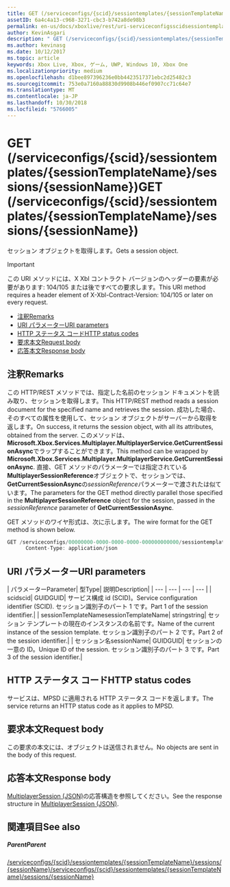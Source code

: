 ```yaml
---
title: GET (/serviceconfigs/{scid}/sessiontemplates/{sessionTemplateName}/sessions/{sessionName})
assetID: 6a4c4a13-c968-3271-cbc3-b742a8de98b3
permalink: en-us/docs/xboxlive/rest/uri-serviceconfigsscidsessiontemplatessessiontemplatenamesessionssessionnameget.html
author: KevinAsgari
description: " GET (/serviceconfigs/{scid}/sessiontemplates/{sessionTemplateName}/sessions/{sessionName})"
ms.author: kevinasg
ms.date: 10/12/2017
ms.topic: article
keywords: Xbox Live, Xbox, ゲーム, UWP, Windows 10, Xbox One
ms.localizationpriority: medium
ms.openlocfilehash: d1bee897396236e0bb4423517371ebc2d25482c3
ms.sourcegitcommit: 753e0a7160a88830d9908b446ef0907cc71c64e7
ms.translationtype: MT
ms.contentlocale: ja-JP
ms.lasthandoff: 10/30/2018
ms.locfileid: "5766005"
---
```

# <a name="get-serviceconfigsscidsessiontemplatessessiontemplatenamesessionssessionname"></a><span data-ttu-id="18438-104">GET (/serviceconfigs/{scid}/sessiontemplates/{sessionTemplateName}/sessions/{sessionName})</span><span class="sxs-lookup"><span data-stu-id="18438-104">GET (/serviceconfigs/{scid}/sessiontemplates/{sessionTemplateName}/sessions/{sessionName})</span></span>
<span data-ttu-id="18438-105">セッション オブジェクトを取得します。</span><span class="sxs-lookup"><span data-stu-id="18438-105">Gets a session object.</span></span>

> [!IMPORTANT]
> <span data-ttu-id="18438-106">この URI メソッドには、X Xbl コントラクト バージョンのヘッダーの要素が必要があります: 104/105 または後ですべての要求します。</span><span class="sxs-lookup"><span data-stu-id="18438-106">This URI method requires a header element of X-Xbl-Contract-Version: 104/105 or later on every request.</span></span>

  * [<span data-ttu-id="18438-107">注釈</span><span class="sxs-lookup"><span data-stu-id="18438-107">Remarks</span></span>](#ID4ET)
  * [<span data-ttu-id="18438-108">URI パラメーター</span><span class="sxs-lookup"><span data-stu-id="18438-108">URI parameters</span></span>](#ID4EMB)
  * [<span data-ttu-id="18438-109">HTTP ステータス コード</span><span class="sxs-lookup"><span data-stu-id="18438-109">HTTP status codes</span></span>](#ID4EZB)
  * [<span data-ttu-id="18438-110">要求本文</span><span class="sxs-lookup"><span data-stu-id="18438-110">Request body</span></span>](#ID4E6B)
  * [<span data-ttu-id="18438-111">応答本文</span><span class="sxs-lookup"><span data-stu-id="18438-111">Response body</span></span>](#ID4EKC)

<a id="ID4ET"></a>


## <a name="remarks"></a><span data-ttu-id="18438-112">注釈</span><span class="sxs-lookup"><span data-stu-id="18438-112">Remarks</span></span>

<span data-ttu-id="18438-113">この HTTP/REST メソッドでは、指定した名前のセッション ドキュメントを読み取り、セッションを取得します。</span><span class="sxs-lookup"><span data-stu-id="18438-113">This HTTP/REST method reads a session document for the specified name and retrieves the session.</span></span> <span data-ttu-id="18438-114">成功した場合、そのすべての属性を使用して、セッション オブジェクトがサーバーから取得を返します。</span><span class="sxs-lookup"><span data-stu-id="18438-114">On success, it returns the session object, with all its attributes, obtained from the server.</span></span> <span data-ttu-id="18438-115">このメソッドは、 **Microsoft.Xbox.Services.Multiplayer.MultiplayerService.GetCurrentSessionAsync**でラップすることができます。</span><span class="sxs-lookup"><span data-stu-id="18438-115">This method can be wrapped by **Microsoft.Xbox.Services.Multiplayer.MultiplayerService.GetCurrentSessionAsync**.</span></span> <span data-ttu-id="18438-116">直接、GET メソッドのパラメーターでは指定されている**MultiplayerSessionReference**オブジェクトで、セッションでは、 **GetCurrentSessionAsync**の*sessionReference*パラメーターで渡されたは似ています。</span><span class="sxs-lookup"><span data-stu-id="18438-116">The parameters for the GET method directly parallel those specified in the **MultiplayerSessionReference** object for the session, passed in the *sessionReference* parameter of **GetCurrentSessionAsync**.</span></span>

<span data-ttu-id="18438-117">GET メソッドのワイヤ形式は、次に示します。</span><span class="sxs-lookup"><span data-stu-id="18438-117">The wire format for the GET method is shown below.</span></span>

```cpp
GET /serviceconfigs/00000000-0000-0000-0000-000000000000/sessiontemplates/quick/sessions/00000000-0000-0000-0000-000000000001 HTTP/1.1
      Content-Type: application/json

```



<a id="ID4EMB"></a>


## <a name="uri-parameters"></a><span data-ttu-id="18438-118">URI パラメーター</span><span class="sxs-lookup"><span data-stu-id="18438-118">URI parameters</span></span>

| <span data-ttu-id="18438-119">パラメーター</span><span class="sxs-lookup"><span data-stu-id="18438-119">Parameter</span></span>| <span data-ttu-id="18438-120">型</span><span class="sxs-lookup"><span data-stu-id="18438-120">Type</span></span>| <span data-ttu-id="18438-121">説明</span><span class="sxs-lookup"><span data-stu-id="18438-121">Description</span></span>|
| --- | --- | --- | --- |
| <span data-ttu-id="18438-122">scid</span><span class="sxs-lookup"><span data-stu-id="18438-122">scid</span></span>| <span data-ttu-id="18438-123">GUID</span><span class="sxs-lookup"><span data-stu-id="18438-123">GUID</span></span>| <span data-ttu-id="18438-124">サービス構成 id (SCID)。</span><span class="sxs-lookup"><span data-stu-id="18438-124">Service configuration identifier (SCID).</span></span> <span data-ttu-id="18438-125">セッション識別子のパート 1 です。</span><span class="sxs-lookup"><span data-stu-id="18438-125">Part 1 of the session identifier.</span></span>|
| <span data-ttu-id="18438-126">sessionTemplateName</span><span class="sxs-lookup"><span data-stu-id="18438-126">sessionTemplateName</span></span>| <span data-ttu-id="18438-127">string</span><span class="sxs-lookup"><span data-stu-id="18438-127">string</span></span>| <span data-ttu-id="18438-128">セッション テンプレートの現在のインスタンスの名前です。</span><span class="sxs-lookup"><span data-stu-id="18438-128">Name of the current instance of the session template.</span></span> <span data-ttu-id="18438-129">セッション識別子のパート 2 です。</span><span class="sxs-lookup"><span data-stu-id="18438-129">Part 2 of the session identifier.</span></span>|
| <span data-ttu-id="18438-130">セッション名</span><span class="sxs-lookup"><span data-stu-id="18438-130">sessionName</span></span>| <span data-ttu-id="18438-131">GUID</span><span class="sxs-lookup"><span data-stu-id="18438-131">GUID</span></span>| <span data-ttu-id="18438-132">セッションの一意の ID。</span><span class="sxs-lookup"><span data-stu-id="18438-132">Unique ID of the session.</span></span> <span data-ttu-id="18438-133">セッション識別子のパート 3 です。</span><span class="sxs-lookup"><span data-stu-id="18438-133">Part 3 of the session identifier.</span></span>|

<a id="ID4EZB"></a>


## <a name="http-status-codes"></a><span data-ttu-id="18438-134">HTTP ステータス コード</span><span class="sxs-lookup"><span data-stu-id="18438-134">HTTP status codes</span></span>
<span data-ttu-id="18438-135">サービスは、MPSD に適用される HTTP ステータス コードを返します。</span><span class="sxs-lookup"><span data-stu-id="18438-135">The service returns an HTTP status code as it applies to MPSD.</span></span>  
<a id="ID4E6B"></a>


## <a name="request-body"></a><span data-ttu-id="18438-136">要求本文</span><span class="sxs-lookup"><span data-stu-id="18438-136">Request body</span></span>

<span data-ttu-id="18438-137">この要求の本文には、オブジェクトは送信されません。</span><span class="sxs-lookup"><span data-stu-id="18438-137">No objects are sent in the body of this request.</span></span>

<a id="ID4EKC"></a>


## <a name="response-body"></a><span data-ttu-id="18438-138">応答本文</span><span class="sxs-lookup"><span data-stu-id="18438-138">Response body</span></span>
<span data-ttu-id="18438-139">[MultiplayerSession (JSON)](../../json/json-multiplayersession.md)の応答構造を参照してください。</span><span class="sxs-lookup"><span data-stu-id="18438-139">See the response structure in [MultiplayerSession (JSON)](../../json/json-multiplayersession.md).</span></span>  
<a id="ID4ETC"></a>


## <a name="see-also"></a><span data-ttu-id="18438-140">関連項目</span><span class="sxs-lookup"><span data-stu-id="18438-140">See also</span></span>

<a id="ID4EVC"></a>


##### <a name="parent"></a><span data-ttu-id="18438-141">Parent</span><span class="sxs-lookup"><span data-stu-id="18438-141">Parent</span></span>

[<span data-ttu-id="18438-142">/serviceconfigs/{scid}/sessiontemplates/{sessionTemplateName}/sessions/{sessionName}</span><span class="sxs-lookup"><span data-stu-id="18438-142">/serviceconfigs/{scid}/sessiontemplates/{sessionTemplateName}/sessions/{sessionName}</span></span>](uri-serviceconfigsscidsessiontemplatessessiontemplatenamesessionssessionname.md)
